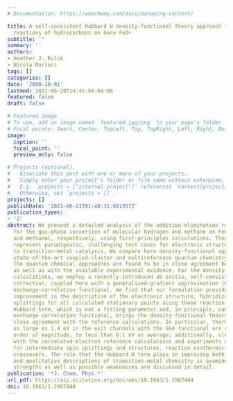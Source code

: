 ```yaml
---
# Documentation: https://wowchemy.com/docs/managing-content/

title: A self-consistent Hubbard U density-functional theory approach to the addition-elimination
  reactions of hydrocarbons on bare FeO+
subtitle: ''
summary: ''
authors:
- Heather J. Kulik
- Nicola Marzari
tags: []
categories: []
date: '2008-10-01'
lastmod: 2021-06-20T14:45:54-04:00
featured: false
draft: false

# Featured image
# To use, add an image named `featured.jpg/png` to your page's folder.
# Focal points: Smart, Center, TopLeft, Top, TopRight, Left, Right, BottomLeft, Bottom, BottomRight.
image:
  caption: ''
  focal_point: ''
  preview_only: false

# Projects (optional).
#   Associate this post with one or more of your projects.
#   Simply enter your project's folder or file name without extension.
#   E.g. `projects = ["internal-project"]` references `content/project/deep-learning/index.md`.
#   Otherwise, set `projects = []`.
projects: []
publishDate: '2021-06-21T01:48:31.651357Z'
publication_types:
- '2'
abstract: We present a detailed analysis of the addition-elimination reaction pathways
  for the gas-phase conversion of molecular hydrogen and methane on FeO+ to water
  and methanol, respectively, using first-principles calculations. These two reactions
  represent paradigmatic, challenging test cases for electronic structure approaches
  to transition-metal catalysis. We compare here density-functional approaches against
  state-of-the-art coupled-cluster and multireference quantum chemistry approaches.
  The quantum chemical approaches are found to be in close agreement between themselves
  as well as with the available experimental evidence. For the density-functional
  calculations, we employ a recently introduced ab initio, self-consistent Hubbard-like
  correction, coupled here with a generalized-gradient approximation (GGA) for the
  exchange-correlation functional. We find that our formulation provides a remarkable
  improvement in the description of the electronic structure, hybridization, and multiplet
  splittings for all calculated stationary points along these reaction pathways. The
  Hubbard term, which is not a fitting parameter and, in principle, can augment any
  exchange-correlation functional, brings the density-functional theory results in
  close agreement with the reference calculations. In particular, thermochemical errors
  as large as 1.4 eV in the exit channels with the GGA functional are reduced by an
  order of magnitude, to less than 0.1 eV on average; additionally, close agreement
  with the correlated-electron reference calculations and experiments are achieved
  for intermediate spin splittings and structures, reaction exothermicity, and spin
  crossovers. The role that the Hubbard U term plays in improving both quantitative
  and qualitative descriptions of transition-metal chemistry is examined, and its
  strengths as well as possible weaknesses are discussed in detail.
publication: '*J. Chem. Phys.*'
url_pdf: https://aip.scitation.org/doi/abs/10.1063/1.2987444
doi: 10.1063/1.2987444
---
```

